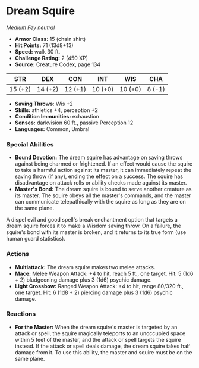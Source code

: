 # Dream Squire

*Medium* *Fey* *neutral*

- **Armor Class:** 15 (chain shirt)
- **Hit Points:** 71 (13d8+13)
- **Speed:** walk 30 ft.
- **Challenge Rating:** 2 (450 XP)
- **Source:** Creature Codex, page 134

| STR | DEX | CON | INT | WIS | CHA |
| --- | --- | --- | --- | --- | --- |
| 15 (+2) | 14 (+2) | 12 (+1) | 10 (+0) | 10 (+0) | 8 (-1) |

- **Saving Throws**: Wis +2
- **Skills:** athletics +4, perception +2
- **Condition Immunities:** exhaustion
- **Senses:** darkvision 60 ft., passive Perception 12
- **Languages:** Common, Umbral

### Special Abilities

- **Bound Devotion:** The dream squire has advantage on saving throws against being charmed or frightened. If an effect would cause the squire to take a harmful action against its master, it can immediately repeat the saving throw (if any), ending the effect on a success. The squire has disadvantage on attack rolls or ability checks made against its master.
- **Master's Bond:** The dream squire is bound to serve another creature as its master. The squire obeys all the master's commands, and the master can communicate telepathically with the squire as long as they are on the same plane. 

A dispel evil and good spell's break enchantment option that targets a dream squire forces it to make a Wisdom saving throw. On a failure, the squire's bond with its master is broken, and it returns to its true form (use human guard statistics).

### Actions

- **Multiattack:** The dream squire makes two melee attacks.
- **Mace:** Melee Weapon Attack: +4 to hit, reach 5 ft., one target. Hit: 5 (1d6 + 2) bludgeoning damage plus 3 (1d6) psychic damage.
- **Light Crossbow:** Ranged Weapon Attack: +4 to hit, range 80/320 ft., one target. Hit: 6 (1d8 + 2) piercing damage plus 3 (1d6) psychic damage.

### Reactions

- **For the Master:** When the dream squire's master is targeted by an attack or spell, the squire magically teleports to an unoccupied space within 5 feet of the master, and the attack or spell targets the squire instead. If the attack or spell deals damage, the dream squire takes half damage from it. To use this ability, the master and squire must be on the same plane.


